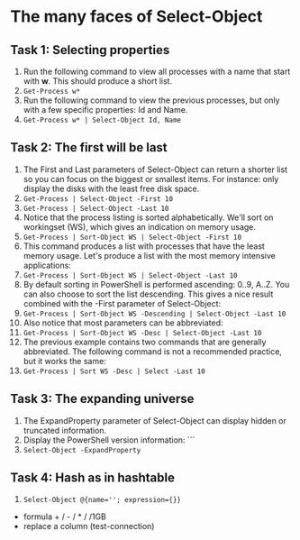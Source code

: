 # The many faces of Select-Object

## Task 1: Selecting properties
1. Run the following command to view all processes with a name that start with **w**. This should produce a short list.
1. ```Get-Process w*```
1. Run the following command to view the previous processes, but only with a few specific properties: Id and Name.
1. ```Get-Process w* | Select-Object Id, Name```


## Task 2: The first will be last
1. The First and Last parameters of Select-Object can return a shorter list so you can focus on the biggest or smallest items. For instance: only display the disks with the least free disk space.
1. ```Get-Process | Select-Object -First 10```
1. ```Get-Process | Select-Object -Last 10```
1. Notice that the process listing is sorted alphabetically. We'll sort on workingset (WS), which gives an indication on memory usage.
1. ```Get-Process | Sort-Object WS | Select-Object -First 10```
1. This command produces a list with processes that have the least memory usage. Let's produce a list with the most memory intensive applications:
1. ```Get-Process | Sort-Object WS | Select-Object -Last 10```
1. By default sorting in PowerShell is performed ascending: 0..9, A..Z. You can also choose to sort the list descending. This gives a nice result combined with the -First parameter of Select-Object:
1. ```Get-Process | Sort-Object WS -Descending | Select-Object -Last 10```
1. Also notice that most parameters can be abbreviated:
1. ```Get-Process | Sort-Object WS -Desc | Select-Object -Last 10```
1. The previous example contains two commands that are generally abbreviated. The following command is not a recommended practice, but it works the same:
1. ```Get-Process | Sort WS -Desc | Select -Last 10```


## Task 3: The expanding universe
1. The ExpandProperty parameter of Select-Object can display hidden or truncated information.
1. Display the PowerShell version information: ```
1. ```Select-Object -ExpandProperty```


## Task 4: Hash as in hashtable
1. ```Select-Object @{name=''; expression={}}```
- formula + / - / * /  /1GB
- replace a column (test-connection)




